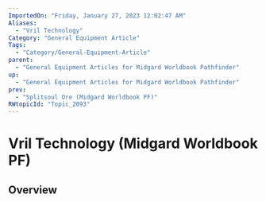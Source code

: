 ```yaml
---
ImportedOn: "Friday, January 27, 2023 12:02:47 AM"
Aliases:
  - "Vril Technology"
Category: "General Equipment Article"
Tags:
  - "Category/General-Equipment-Article"
parent:
  - "General Equipment Articles for Midgard Worldbook Pathfinder"
up:
  - "General Equipment Articles for Midgard Worldbook Pathfinder"
prev:
  - "Splitsoul Ore (Midgard Worldbook PF)"
RWtopicId: "Topic_2093"
---
```

# Vril Technology (Midgard Worldbook PF)
## Overview
